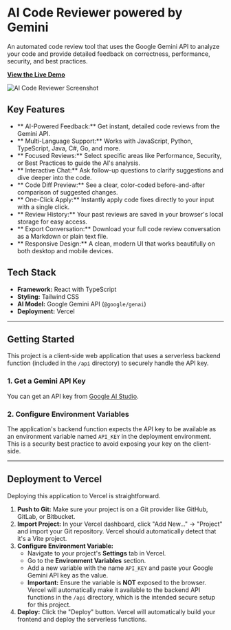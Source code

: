 # AI Code Reviewer powered by Gemini

An automated code review tool that uses the Google Gemini API to analyze your code and provide detailed feedback on correctness, performance, security, and best practices.

**[View the Live Demo](https://gemini-ai-code-reviewer.vercel.app/)**

![AI Code Reviewer Screenshot](https://storage.googleapis.com/aistudio-o-images/project_showcase/17e293a3-a800-4752-921c-43f140654c60.png)

## Key Features

- ** AI-Powered Feedback:** Get instant, detailed code reviews from the Gemini API.
- ** Multi-Language Support:** Works with JavaScript, Python, TypeScript, Java, C#, Go, and more.
- ** Focused Reviews:** Select specific areas like Performance, Security, or Best Practices to guide the AI's analysis.
- ** Interactive Chat:** Ask follow-up questions to clarify suggestions and dive deeper into the code.
- ** Code Diff Preview:** See a clear, color-coded before-and-after comparison of suggested changes.
- ** One-Click Apply:** Instantly apply code fixes directly to your input with a single click.
- ** Review History:** Your past reviews are saved in your browser's local storage for easy access.
- ** Export Conversation:** Download your full code review conversation as a Markdown or plain text file.
- ** Responsive Design:** A clean, modern UI that works beautifully on both desktop and mobile devices.

## Tech Stack

- **Framework:** React with TypeScript
- **Styling:** Tailwind CSS
- **AI Model:** Google Gemini API (`@google/genai`)
- **Deployment:** Vercel

---

## Getting Started

This project is a client-side web application that uses a serverless backend function (included in the `/api` directory) to securely handle the API key.

### 1. Get a Gemini API Key

You can get an API key from [Google AI Studio](https://aistudio.google.com/app/apikey).

### 2. Configure Environment Variables

The application's backend function expects the API key to be available as an environment variable named `API_KEY` in the deployment environment. This is a security best practice to avoid exposing your key on the client-side.

---

## Deployment to Vercel

Deploying this application to Vercel is straightforward.

1.  **Push to Git:** Make sure your project is on a Git provider like GitHub, GitLab, or Bitbucket.
2.  **Import Project:** In your Vercel dashboard, click "Add New..." -> "Project" and import your Git repository. Vercel should automatically detect that it's a Vite project.
3.  **Configure Environment Variable:**
    -   Navigate to your project's **Settings** tab in Vercel.
    -   Go to the **Environment Variables** section.
    -   Add a new variable with the name `API_KEY` and paste your Google Gemini API key as the value.
    -   **Important:** Ensure the variable is **NOT** exposed to the browser. Vercel will automatically make it available to the backend API functions in the `/api` directory, which is the intended secure setup for this project.
4.  **Deploy:** Click the "Deploy" button. Vercel will automatically build your frontend and deploy the serverless functions.